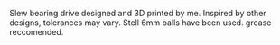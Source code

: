Slew bearing drive designed and 3D printed by me. Inspired by other designs, tolerances may vary. Stell 6mm balls have been used. grease reccomended.